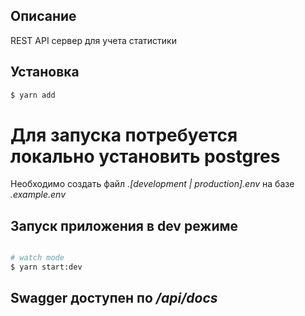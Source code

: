 ## Описание

REST API сервер для учета статистики

## Установка

```bash
$ yarn add
```

# Для запуска потребуется локально установить postgres

Необходимо создать файл _.[development | production].env_ на базе _.example.env_

## Запуск приложения в dev режиме

```bash

# watch mode
$ yarn start:dev

```

## Swagger доступен по _/api/docs_
